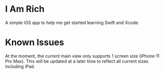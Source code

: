 # I Am Rich
A simple iOS app to help me get started learning Swift and Xcode.

# Known Issues
At the moment, the current main view only supports 1 screen size (iPhone 11 Pro Max). 
This will be updated at a later time to reflect all current sizes including iPad.
